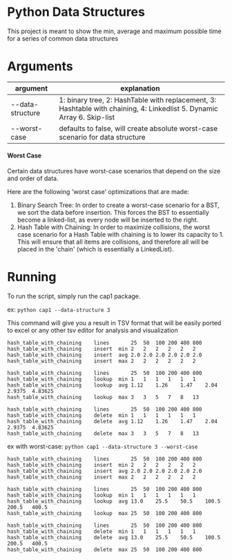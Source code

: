 # Python Data Structures

This project is meant to show the min, average and maximum possible time for a series of common data structures


# Arguments
|argument|explanation|
|---------|------------|
|-\-data-structure|1: binary tree, 2: HashTable with replacement, 3: Hashtable with chaining, 4: Linkedlist 5. Dynamic Array 6. Skip-list|
|-\-worst-case| defaults to false, will create absolute worst-case scenario for data structure|

#### Worst Case
Certain data structures have worst-case scenarios that depend on the size and order of data.

Here are the following 'worst case' optimizations that are made:
1. Binary Search Tree: In order to create a worst-case scenario for a BST, we sort the data before insertion. This forces the BST to essentially become a linked-list, as every node will be inserted to the right.
2. Hash Table with Chaining: In order to maximize collisions, the worst case scenario for a Hash Table with chaining is to lower its capacity to 1. This will ensure that all items are collisions, and therefore all will be placed in the 'chain' (which is essentially a LinkedList).


# Running

To run the script, simply run the cap1 package.

ex: `python cap1 --data-structure 3`

This command will give you a result in TSV format that will be easily ported to excel or any other tsv editor for analysis and visualization
```
hash_table_with_chaining	lines		25	50	100	200	400	800
hash_table_with_chaining	insert	min	2	2	2	2	2	2
hash_table_with_chaining	insert	avg	2.0	2.0	2.0	2.0	2.0	2.0
hash_table_with_chaining	insert	max	2	2	2	2	2	2

hash_table_with_chaining	lines		25	50	100	200	400	800
hash_table_with_chaining	lookup	min	1	1	1	1	1	1
hash_table_with_chaining	lookup	avg	1.12	1.26	1.47	2.04	2.9375	4.83625
hash_table_with_chaining	lookup	max	3	3	5	7	8	13

hash_table_with_chaining	lines		25	50	100	200	400	800
hash_table_with_chaining	delete	min	1	1	1	1	1	1
hash_table_with_chaining	delete	avg	1.12	1.26	1.47	2.04	2.9375	4.83625
hash_table_with_chaining	delete	max	3	3	5	7	8	13
```
ex with worst-case: `python cap1 --data-structure 3 --worst-case`

```
hash_table_with_chaining	lines		25	50	100	200	400	800
hash_table_with_chaining	insert	min	2	2	2	2	2	2
hash_table_with_chaining	insert	avg	2.0	2.0	2.0	2.0	2.0	2.0
hash_table_with_chaining	insert	max	2	2	2	2	2	2

hash_table_with_chaining	lines		25	50	100	200	400	800
hash_table_with_chaining	lookup	min	1	1	1	1	1	1
hash_table_with_chaining	lookup	avg	13.0	25.5	50.5	100.5	200.5	400.5
hash_table_with_chaining	lookup	max	25	50	100	200	400	800

hash_table_with_chaining	lines		25	50	100	200	400	800
hash_table_with_chaining	delete	min	1	1	1	1	1	1
hash_table_with_chaining	delete	avg	13.0	25.5	50.5	100.5	200.5	400.5
hash_table_with_chaining	delete	max	25	50	100	200	400	800
```